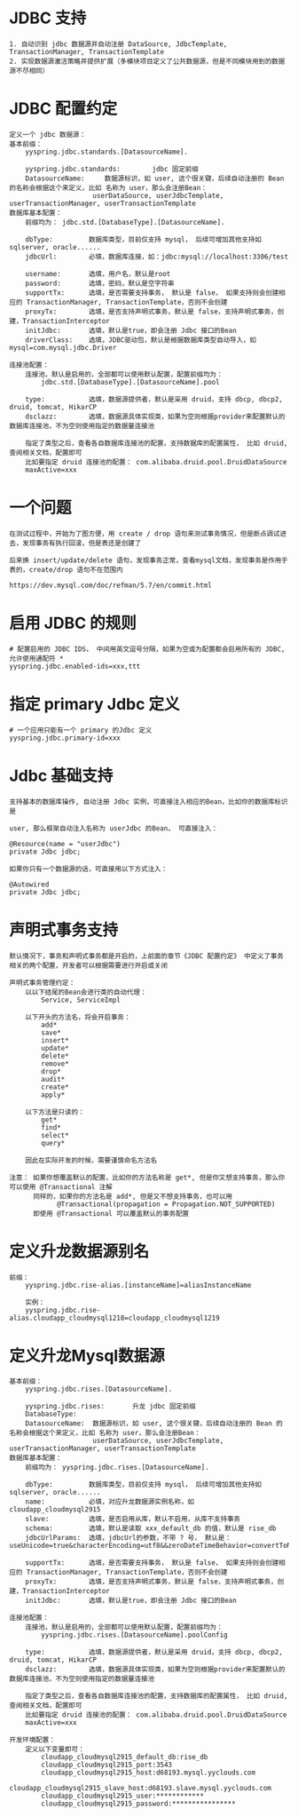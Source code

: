 
# JDBC 支持
    1. 自动识别 jdbc 数据源并自动注册 DataSource, JdbcTemplate, TransactionManager, TransactionTemplate
    2. 实现数据源激活策略并提供扩展（多模块项目定义了公共数据源，但是不同模块用到的数据源不尽相同）

# JDBC 配置约定
    定义一个 jdbc 数据源：
    基本前缀：
        yyspring.jdbc.standards.[DatasourceName].
        
        yyspring.jdbc.standards:        jdbc 固定前缀
        DatasourceName:     数据源标识，如 user, 这个很关键，后续自动注册的 Bean 的名称会根据这个来定义，比如 名称为 user，那么会注册Bean：
                         userDataSource, userJdbcTemplate, userTransactionManager, userTransactionTemplate
    数据库基本配置：
        前缀均为： jdbc.std.[DatabaseType].[DatasourceName].
        
        dbType:         数据库类型，目前仅支持 mysql， 后续可增加其他支持如sqlserver, oracle......
        jdbcUrl:        必填，数据库连接，如：jdbc:mysql://localhost:3306/test
        
        username:       选填，用户名，默认是root
        password:       选填，密码，默认是空字符串
        supportTx:      选填，是否需要支持事务， 默认是 false， 如果支持则会创建相应的 TransactionManager, TransactionTemplate，否则不会创建
        proxyTx:        选填，是否支持声明式事务，默认是 false，支持声明式事务，创建，TransactionInterceptor
        initJdbc:       选填，默认是true，即会注册 Jdbc 接口的Bean
        driverClass:    选填，JDBC驱动包，默认是根据数据库类型自动导入，如mysql=com.mysql.jdbc.Driver

    连接池配置：
        连接池，默认是启用的，全部都可以使用默认配置，配置前缀均为：
            jdbc.std.[DatabaseType].[DatasourceName].pool
        
        type:           选填，数据源提供者，默认是采用 druid，支持 dbcp, dbcp2, druid, tomcat, HikarCP
        dsclazz:        选填，数据源具体实现类，如果为空则根据provider来配置默认的数据库连接池，不为空则使用指定的数据量连接池
        
        指定了类型之后，查看各自数据库连接池的配置，支持数据库的配置属性， 比如 druid, 查阅相关文档，配置即可
        比如要指定 druid 连接池的配置： com.alibaba.druid.pool.DruidDataSource
        maxActive=xxx

# 一个问题
    在测试过程中，开始为了图方便，用 create / drop 语句来测试事务情况，但是断点调试进去，发现事务有执行回滚，但是表还是创建了
    
    后来换 insert/update/delete 语句，发现事务正常，查看mysql文档，发现事务是作用于表的，create/drop 语句不在范围内
    
    https://dev.mysql.com/doc/refman/5.7/en/commit.html

# 启用 JDBC 的规则
    # 配置启用的 JDBC IDS， 中间用英文逗号分隔，如果为空或为配置都会启用所有的 JDBC, 允许使用通配符 *
    yyspring.jdbc.enabled-ids=xxx,ttt

# 指定 primary Jdbc 定义
    # 一个应用只能有一个 primary 的Jdbc 定义
    yyspring.jdbc.primary-id=xxx

# Jdbc 基础支持
    支持基本的数据库操作, 自动注册 Jdbc 实例，可直接注入相应的Bean，比如你的数据库标识是
    
    user, 那么框架自动注入名称为 userJdbc 的Bean， 可直接注入：
    
    @Resource(name = "userJdbc")
    private Jdbc jdbc;
    
    如果你只有一个数据源的话，可直接用以下方式注入：
    
    @Autowired
    private Jdbc jdbc;

# 声明式事务支持
    默认情况下，事务和声明式事务都是开启的，上前面的章节《JDBC 配置约定》 中定义了事务相关的两个配置，开发者可以根据需要进行开启或关闭
    
    声明式事务管理约定：
        以以下结尾的Bean会进行类的自动代理：
            Service, ServiceImpl
            
        以下开头的方法名，将会开启事务：
            add*
            save* 
            insert*
            update*
            delete*
            remove*
            drop* 
            audit*
            create*
            apply*
            
        以下方法是只读的：
            get*
            find*
            select*
            query*
            
        因此在实际开发的时候，需要谨慎命名方法名
        
    注意： 如果你想覆盖默认的配置，比如你的方法名称是 get*, 但是你又想支持事务，那么你可以使用 @Transactional 注解
          同样的，如果你的方法名是 add*, 但是又不想支持事务，也可以用 
                @Transactional(propagation = Propagation.NOT_SUPPORTED)
          即使用 @Transactional 可以覆盖默认的事务配置

# 定义升龙数据源别名
    前缀：
        yyspring.jdbc.rise-alias.[instanceName]=aliasInstanceName
        
        实例：
        yyspring.jdbc.rise-alias.cloudapp_cloudmysql1218=cloudapp_cloudmysql1219

# 定义升龙Mysql数据源
    基本前缀：
        yyspring.jdbc.rises.[DatasourceName].
        
        yyspring.jdbc.rises:       升龙 jdbc 固定前缀
        DatabaseType:    
        DatasourceName:  数据源标识，如 user, 这个很关键，后续自动注册的 Bean 的名称会根据这个来定义，比如 名称为 user，那么会注册Bean：
                         userDataSource, userJdbcTemplate, userTransactionManager, userTransactionTemplate
    数据库基本配置：
        前缀均为： yyspring.jdbc.rises.[DatasourceName].
        
        dbType:         数据库类型，目前仅支持 mysql， 后续可增加其他支持如sqlserver, oracle......
        name:           必填，对应升龙数据源实例名称，如 cloudapp_cloudmysql2915
        slave:          选填，是否启用从库，默认不启用，从库不支持事务
        schema:         选填，默认是读取 xxx_default_db 的值，默认是 rise_db
        jdbcUrlParams:  选填，jdbcUrl的参数，不带 ? 号， 默认是： useUnicode=true&characterEncoding=utf8&&zeroDateTimeBehavior=convertToNull&rewriteBatchedStatements=true
        
        supportTx:      选填，是否需要支持事务， 默认是 false， 如果支持则会创建相应的 TransactionManager, TransactionTemplate，否则不会创建
        proxyTx:        选填，是否支持声明式事务，默认是 false，支持声明式事务，创建，TransactionInterceptor
        initJdbc:       选填，默认是true，即会注册 Jdbc 接口的Bean

    连接池配置：
        连接池，默认是启用的，全部都可以使用默认配置，配置前缀均为：
            yyspring.jdbc.rises.[DatasourceName].poolConfig
        
        type:           选填，数据源提供者，默认是采用 druid，支持 dbcp, dbcp2, druid, tomcat, HikarCP
        dsclazz:        选填，数据源具体实现类，如果为空则根据provider来配置默认的数据库连接池，不为空则使用指定的数据量连接池
        
        指定了类型之后，查看各自数据库连接池的配置，支持数据库的配置属性， 比如 druid, 查阅相关文档，配置即可
        比如要指定 druid 连接池的配置： com.alibaba.druid.pool.DruidDataSource
        maxActive=xxx
    
    开发环境配置：
        定义以下变量即可：
            cloudapp_cloudmysql2915_default_db:rise_db
            cloudapp_cloudmysql2915_port:3543
            cloudapp_cloudmysql2915_host:d68193.mysql.yyclouds.com
            cloudapp_cloudmysql2915_slave_host:d68193.slave.mysql.yyclouds.com
            cloudapp_cloudmysql2915_user:************
            cloudapp_cloudmysql2915_password:****************
    
        







